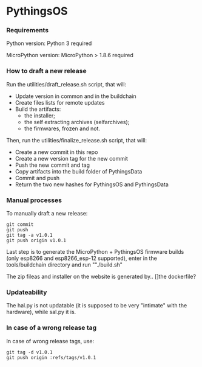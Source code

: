# PythingsOS

### Requirements

Python version: Python 3 required

MicroPython version: MicroPython > 1.8.6 required


### How to draft a new release

Run the utilities/draft_release.sh script, that will:

- Update version in common and in the buildchain
- Create files lists for remote updates
- Build the artifacts:
  - the installer; 
  - the self extracting archives (selfarchives);
  - the firmwares, frozen and not.

Then, run the utilities/finalize_release.sh script, that will:

- Create a new commit in this repo
- Create a new version tag for the new commit 
- Push the new commit and tag
- Copy artifacts into the build folder of PythingsData
- Commit and push
- Return the two new hashes for PythingsOS and PythingsData

### Manual processes

To manually draft a new release:

	git commit
	git push
    git tag -a v1.0.1
    git push origin v1.0.1
    

Last step is to generate the MicroPython + PythingsOS firmware builds (only esp8266 and esp8266_esp-12 supported), enter in the tools/buildchain directory and run ""./build.sh"

The zip fileas and installer on the website is generated by.. []the dockerfile?


### Updateability

The hal.py is not updatable (it is supposed to be very "intimate" with the hardware), while sal.py it is. 


### In case of a wrong release tag

 In case of wrong release tags, use:
 
    git tag -d v1.0.1
    git push origin :refs/tags/v1.0.1


